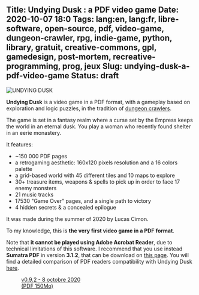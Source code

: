 Title: Undying Dusk : a PDF video game
Date: 2020-10-07 18:0
Tags: lang:en, lang:fr, libre-software, open-source, pdf, video-game, dungeon-crawler, rpg, indie-game, python, library, gratuit, creative-commons, gpl, gamedesign, post-mortem, recreative-programming, prog, jeux
Slug: undying-dusk-a-pdf-video-game
Status: draft
---
<!-- à partager sur :
- [ ] author: Clint Bellanger
- [ ] itch.io
- [ ] oujevipo, warpdoor, gamejolt & cie
- [ ] forum.canardpc.com
- [ ] subReddits: r/pdf, r/gaming, r/games, r/gamedev, r/IndieGaming, r/IndieDev, r/playmygame, r/freegames, /r/adventuregames, r/PixelArt
- [ ] Sumatra PDF
- [ ] famille Cesbron, Thomas G & ses potes
- [ ] bruno bord
- [ ] collègues, Michael Bourhis, Fabrice Descombes -> https://www.filfre.net/2015/12/dungeon-master-part-1-the-making-of/
- [ ] thierry.fetiveau@gmail.com
- [ ] envoyer version PDF à Thib pour tester sur smartphone + msg HackerNews
- [ ] LinkedIn
- [ ] https://adventuregamers.com
- [ ] http://hu-mu.blogspot.com en mode HUMBLE
post write-up:
- [ ] subReddits: r/python, r/programming
- [ ] linux fr ?
- [ ] collègues, dont Michaël Bouris & son beauf fan de JV/jdr
- [ ] Emily F & other Irish people
-->

![UNDYING DUSK](images/2020/10/undying-dusk-title.png)

**Undying Dusk** is a video game in a PDF format,
with a gameplay based on exploration and logic puzzles,
in the tradition of [dungeon crawlers](https://en.wikipedia.org/wiki/Dungeon_crawl#Video_games).

The game is set in a fantasy realm where a curse set by the Empress keeps the world in an eternal dusk.
You play a woman who recently found shelter in an eerie monastery.

It features:

- ~150 000 PDF pages
- a retrogaming aesthetic: 160x120 pixels resolution and a 16 colors palette
- a grid-based world with 45 different tiles and 10 maps to explore
- 30+ treasure items, weapons & spells to pick up in order to face 17 enemy monsters
- 21 music tracks
- 17530 "Game Over" pages, and a single path to victory
- 4 hidden secrets & a concealed epilogue

It was made during the summer of 2020 by Lucas Cimon.

To my knowledge, this is **the very first video game in a PDF format**.

Note that **it cannot be played using Adobe Acrobat Reader**,
due to technical limitations of this software.
I recommend that you use instead **Sumatra PDF** in version **3.1.2**, that can be download on [this page](https://www.sumatrapdfreader.org/download-prev.html).
You will find a detailed comparison of PDF readers compatibility with Undying Dusk [here](https://github.com/Lucas-C/undying-dusk#compatible-pdf-readers).

<a href="https://github.com/Lucas-C/undying-dusk/releases/download/v0.9.2/undying-dusk.pdf" download>
  <figure>
    <img alt="" src="images/2020/10/pdf-icon.png">
    <figcaption>v0.9.2 - 8 octobre 2020<br>(PDF 150Mo)</figcaption>
  </figure>
</a>

<!-- Autres idées:
_Le crépuscule de l'héroïne_
+ combats, non euclidean maze, highscores...
+ GIF
+ use Boxy-Bold.ttf

mention FLOSS & GitHub link
~3K lines of Python code in 27 files

donation: itch.io

ajouts / changements comparé à l'original à mentionner:
- monsters do NOT appear randomly, but in a predefined way
- there is no sleeping, that restore HP & MP + create "save points"
- monster arrival animations are missing
* moins de gold farming / backtracking
* use content hidden in original sources: 2 monsters & extra equipment (swords & armor)

<!--
## 2nd technical write-up post:

**Concept**: build a PDF that could be played as a video game
Inspiration: [Table Ronde n°1 de la CyberConv 2020](http://www.cyberconv1.com/#programme).
Then I thought: what could be emulated with an interactive PDF? A maze game!

Other video game inspirations: Dungeon Master, Eye of the Beholder, Legend of Grimrock, Moonshades...

mécanisme d'itérations des états & level design progressif avec contrainte (single path)
avec checkpoints
-> le programme assure de l'existence d'une unique solution

graphics:
- Gimp & xcf
- palette DawnBringer

pyfpdf

PDF Checker in CI

accessibility...

optims
- comment gen_pdf.py output of resourrces vs pages size

trucs que j'ai appris :
* le format PDF c'est pas si pire, mais dur de trouver des exemples de PDF valides pour chaque feature...
* PDF readers aren't very fast at rendering basic stuff (comparo ?)

https://xcvgsystems.com/static/adventure/

use ascii map screenshot

### gamedesign

no more than 4 rounds of combat

initial feedbacks: minimap needed, + combat tutorial, give backspace hint faster

puzzles that did not go well...
- goblin hord
- sokoban
- CTRL+F

# Storywriting
Books : really useful
-->
